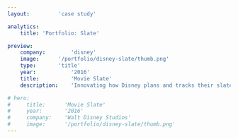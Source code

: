 ```yaml
---
layout:         'case study'

analytics:
    title: 'Portfolio: Slate'

preview:
    company:        'disney'
    image:      '/portfolio/disney-slate/thumb.png'
    type:       'title'
    year:           '2016'
    title:          'Movie Slate'
    description:    'Innovating how Disney plans and tracks their slate of upcoming movies.'

# hero:
#     title:      'Movie Slate'
#     year:       '2016'
#     company:    'Walt Disney Studios'
#     image:      '/portfolio/disney-slate/thumb.png'
---
```

<script setup>
    import Page from './disney-slate.vue'
</script>
<Page></Page>
<!-- ## Challenge
Planning movie releases is a highly guarded secret and is critical to success of the studio. If the wrong release date is chosen it can cost millions of dollars at the box office. At the scale of Disney, that can mean one hundred million dollars on opening weekend and hundreds of millions more over the long-tail of the movie. Disney Studios decided to innovate their tools and processes to ensure they made the best planning decisions for their releases over the forseeable future.

## Process
I worked closely with studio executives and product team to lead my design team to dive deep into the needs, the process, the expections, and the technology needed to plan the release and production of mulitple movies simultaneously.

## Outcome
We launched a new tool that studio executives use to plan the release of movies and track their production. This replaced the legacy movie slate that had been used for decades.

## Role
I owned the experience design, leading a small team of senior designers. -->
